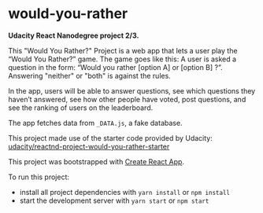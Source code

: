 # would-you-rather

**Udacity React Nanodegree project 2/3.**

This "Would You Rather?" Project is a web app that lets a user play the “Would You Rather?” game. The game goes like this: A user is asked a question in the form: “Would you rather [option A] or [option B] ?”. Answering "neither" or "both" is against the rules.

In the app, users will be able to answer questions, see which questions they haven’t answered, see how other people have voted, post questions, and see the ranking of users on the leaderboard.

The app fetches data from `_DATA.js`, a fake database.

This project made use of the starter code provided by Udacity: [udacity/reactnd-project-would-you-rather-starter](https://github.com/udacity/reactnd-project-would-you-rather-starter)

This project was bootstrapped with [Create React App](https://github.com/facebook/create-react-app).

To run this project:

- install all project dependencies with `yarn install` or `npm install`
- start the development server with `yarn start` or `npm start`
